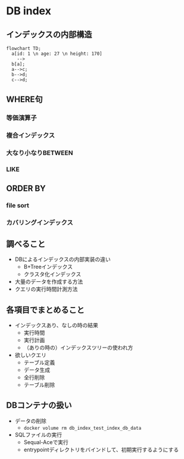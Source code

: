 # DB index

## インデックスの内部構造
```mermaid
flowchart TD;
  a[id: 1 \n age: 27 \n height: 170]
    -->
  b[a];
  a-->c;
  b-->d;
  c-->d;
```

## WHERE句
### 等価演算子
### 複合インデックス
### 大なり小なりBETWEEN
### LIKE
## ORDER BY
### file sort
### カバリングインデックス

## 調べること
- DBによるインデックスの内部実装の違い
  - B+Treeインデックス
  - クラスタ化インデックス
- 大量のデータを作成する方法
- クエリの実行時間計測方法
## 各項目でまとめること
- インデックスあり、なしの時の結果
  - 実行時間
  - 実行計画
  - （ありの時の）インデックスツリーの使われ方
- 欲しいクエリ
  - テーブル定義
  - データ生成
  - 全行削除
  - テーブル削除

## DBコンテナの扱い
- データの削除
  - `docker volume rm db_index_test_index_db_data`
- SQLファイルの実行
  - Sequal-Aceで実行
  - entrypointディレクトリをバインドして、初期実行するようにする
